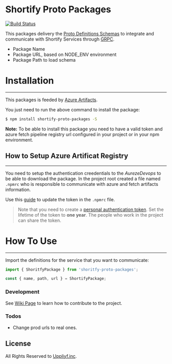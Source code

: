 # Shortify Proto Packages

[![Build Status](https://upplify.visualstudio.com/Shortify/_apis/build/status/publish-artifacts?branchName=master)](https://upplify.visualstudio.com/Shortify/_build/latest?definitionId=18&branchName=master)

This packages delivery the [Proto Definitions Schemas](https://developers.google.com/protocol-buffers) to integrate and communicate with Shortify Services through [GRPC](https://grpc.io/).

-   Package Name
-   Package URL, based on NODE_ENV environment
-   Package Path to load schema

# Installation

---

This packages is feeded by [Azure Artifacts](https://azure.microsoft.com/pt-br/services/devops/artifacts/).

You just need to run the above command to install the package:

```bash
$ npm install shortify-proto-packages -S
```

**Note:** To be able to install this package you need to have a valid token and azure fetch pipeline registry url configured in your project or in your npm environment.

## How to Setup Azure Artificat Registry

---

You need to setup the authentication creedentials to the _AurezeDevops_ to be able to download the package. In the project root created a file named `.npmrc` who is responsible to communicate with azure and fetch artifacts information.

Use this [guide](https://docs.microsoft.com/en-us/azure/devops/artifacts/get-started-npm?view=azure-devops&tabs=windows#set-up-authentication-on-your-development-machine) to update the token in the `.npmrc` file.

> Note that you need to create a [personal authentication token](https://docs.microsoft.com/en-us/azure/devops/organizations/accounts/use-personal-access-tokens-to-authenticate?view=azure-devops&tabs=preview-page). Set the lifetime of the token to **one year**. The people who work in the project can share the token.

# How To Use

---

Import the definitions for the service that you want to communicate:

```js
import { ShoritfyPackage } from 'shoritfy-proto-packages';

const { name, path, url } = ShortifyPackage;
```

### Development

See [Wiki Page](https://upplify.visualstudio.com/Shortify/_wiki/wikis/Shortify.wiki/102/Nomenclaturas) to learn how to contribute to the project.

### Todos

-   Change prod urls to real ones.

## License

All Rights Reserved to [Uppliyf.inc](http://upplify.com/).
